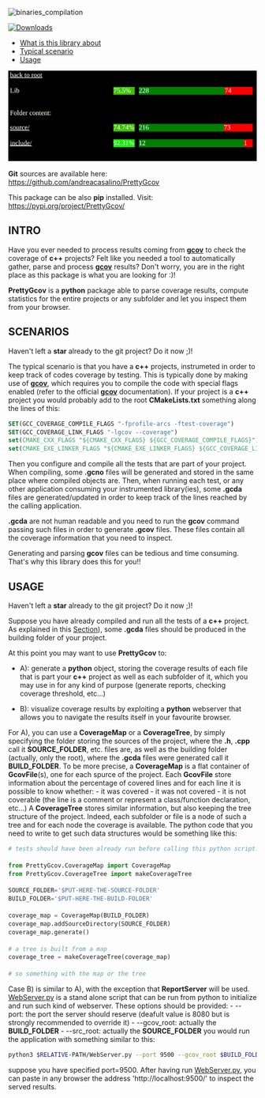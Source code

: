 ![binaries_compilation](https://github.com/andreacasalino/PrettyGcov/actions/workflows/runTests.yml/badge.svg)

[![Downloads](https://static.pepy.tech/badge/prettygcov)](https://pepy.tech/project/prettygcov)

- [What is this library about](#intro)
- [Typical scenario](#scenarios)
- [Usage](#usage)

![overview:](img/image.png)

**Git** sources are available here: https://github.com/andreacasalino/PrettyGcov

This package can be also **pip** installed. Visit: https://pypi.org/project/PrettyGcov/  

## INTRO

Have you ever needed to process results coming from [**gcov**](https://gcc.gnu.org/onlinedocs/gcc/Gcov-Intro.html#Gcov-Intro) to check the coverage of **c++** projects?
Felt like you needed a tool to automatically gather, parse and process [**gcov**](https://gcc.gnu.org/onlinedocs/gcc/Gcov-Intro.html#Gcov-Intro) results?
Don't worry, you are in the right place as this package is what you are looking for :)!

**PrettyGcov** is a **python** package able to parse coverage results, compute statistics for the entire projects or any subfolder and let you inspect them from your browser.


## SCENARIOS

Haven't left a **star** already to the git project? Do it now ;)!

The typical scenario is that you have a **c++** projects, instrumeted in order to keep track of codes coverage by testing.
This is typically done by making use of [**gcov**](https://gcc.gnu.org/onlinedocs/gcc/Gcov-Intro.html#Gcov-Intro), which requires you to compile the code with special flags enabled (refer to the official [**gcov**](https://gcc.gnu.org/onlinedocs/gcc/Gcov-Intro.html#Gcov-Intro) documentation).
If your project is a **c++** project you would probably add to the root **CMakeLists.txt** something along the lines of this:
```cmake
SET(GCC_COVERAGE_COMPILE_FLAGS "-fprofile-arcs -ftest-coverage")
SET(GCC_COVERAGE_LINK_FLAGS "-lgcov --coverage")
set(CMAKE_CXX_FLAGS "${CMAKE_CXX_FLAGS} ${GCC_COVERAGE_COMPILE_FLAGS}")
set(CMAKE_EXE_LINKER_FLAGS "${CMAKE_EXE_LINKER_FLAGS} ${GCC_COVERAGE_LINK_FLAGS}")
```

Then you configure and compile all the tests that are part of your project. 
When compiling, some **.gcno** files will be generated and stored in the same place where compiled objects are.
Then, when running each test, or any other application consuming your instrumented library(ies), some **.gcda** files are generated/updated in order to keep track of the lines reached by the calling application.

**.gcda** are not human readable and you need to run the **gcov** command passing such files in order to generate **.gcov** files. These files contain all the coverage information that you need to inspect.

Generating and parsing **gcov** files can be tedious and time consuming. That's why this library does this for you!!

## USAGE

Haven't left a **star** already to the git project? Do it now ;)!

Suppose you have already compiled and run all the tests of a **c++** project. As explained in this [Section](#scenarios)), some **.gcda** files should be produced in the building folder of your project.

At this point you may want to use **PrettyGcov** to:

- A): generate a **python** object, storing the coverage results of each file that is part your **c++** project as well as each subfolder of it, which you may use in for any kind of purpose (generate reports, checking coverage threshold, etc...)

- B): visualize coverage results by exploiting a **python** webserver that allows you to navigate the results itself in your favourite browser.

For A), you can use a **CoverageMap** or a **CoverageTree**, by simply specifying the folder storing the sources of the project, where the **.h**, **.cpp** call it **SOURCE_FOLDER**, etc. files are, as well as the building folder (actually, only the root), where the **.gcda** files were generated call it **BUILD_FOLDER**.
To be more precise, a **CoverageMap** is a flat container of **GcovFile**(s), one for each spurce of the project. Each **GcovFile** store information about the percentage of covered lines and for each line it is possible to know whether:
    - it was covered
    - it was not covered
    - it is not coverable (the line is a comment or represent a class/function declaration, etc...)
A **CoverageTree** stores similar information, but also keeping the tree structure of the project. Indeed, each subfolder or file is a node of such a tree and for each node the coverage is available.
The python code that you need to write to get such data structures would be something like this:

```python
# tests should have been already run before calling this python script!

from PrettyGcov.CoverageMap import CoverageMap
from PrettyGcov.CoverageTree import makeCoverageTree

SOURCE_FOLDER='$PUT-HERE-THE-SOURCE-FOLDER'
BUILD_FOLDER='$PUT-HERE-THE-BUILD-FOLDER'

coverage_map = CoverageMap(BUILD_FOLDER)
coverage_map.addSourceDirectory(SOURCE_FOLDER)
coverage_map.generate()

# a tree is built from a map
coverage_tree = makeCoverageTree(coverage_map)

# so something with the map or the tree
```

Case B) is similar to A), with the exception that **ReportServer** will be used.
[WebServer.py](./PrettyGcov/WebServer/WebServer.py) is a stand alone script that can be run from python to initialize and run such kind of webserver. These options should be provided:
    - --port: the port the server should reserve (deafult value is 8080 but is strongly recommended to override it)
    - --gcov_root: actually the **BUILD_FOLDER**
    - --src_root: actually the **SOURCE_FOLDER**
you would run the application with something similar to this:

```bash
python3 $RELATIVE-PATH/WebServer.py --port 9500 --gcov_root $BUILD_FOLDER --src_root $SOURCE_FOLDER
```

suppose you have specified port=9500. After having run [WebServer.py](./PrettyGcov/WebServer/WebServer.py), you can paste in any browser the address 'http://localhost:9500/' to inspect the served results.
